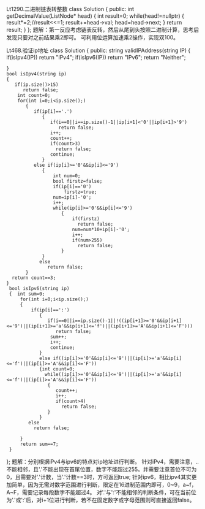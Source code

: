 
Lt1290.二进制链表转整数
class Solution {
public:
    int getDecimalValue(ListNode* head) {
       int result=0;
        while(head!=nullptr)
          {
             result*=2;//result<<=1;
             result+=head->val;
             head=head->next;
          }
        return result;
    }
};
题解：第一反应考虑链表反转，然后从尾到头按照二进制计算，思考后发现只要对之前结果乘2即可。
可利用位运算加速乘2操作，实现双100。

Lt468.验证ip地址 
class Solution {
public:
    string validIPAddress(string IP) {
     if(isIpv4(IP))
       return "IPv4";
     if(isIpv6(IP))
        return "IPv6";
    return "Neither";

    }
    bool isIpv4(string ip)
    {
       if(ip.size()>15)
          return false;
        int count=0;
        for(int i=0;i<ip.size();)
           {
              if(ip[i]=='.')
                 {
                    if(i==0||i==ip.size()-1||ip[i+1]<'0'||ip[i+1]>'9')
                       return false;
                    i++;
                    count++;
                    if(count>3)
                      return false;
                    continue;
                 }
              else if(ip[i]>='0'&&ip[i]<='9')
                 {
                     int num=0;
                     bool firstz=false;
                     if(ip[i]=='0')
                         firstz=true;
                     num=ip[i]-'0';
                     i++;
                     while(ip[i]>='0'&&ip[i]<='9')
                        {
                            if(firstz)
                              return false;
                            num=num*10+ip[i]-'0';
                            i++;
                            if(num>255)
                              return false;
                        }
                 }
                else  
                   return false;
           }
      return count==3;
    }
     bool isIpv6(string ip)
     {  int sum=0;
         for(int i=0;i<ip.size();)
         {
             if(ip[i]==':')
                { 
                   if(i==0||i==ip.size()-1||!((ip[i+1]>='0'&&ip[i+1]<='9')||(ip[i+1]>='a'&&ip[i+1]<='f')||(ip[i+1]>='A'&&ip[i+1]<='F')))
                      return false;
                    sum++;
                    i++;
                    continue;
                }
                else if((ip[i]>='0'&&ip[i]<='9')||(ip[i]>='a'&&ip[i]<='f')||(ip[i]>='A'&&ip[i]<='F'))
                {int count=0;
                  while((ip[i]>='0'&&ip[i]<='9')||(ip[i]>='a'&&ip[i]<='f')||(ip[i]>='A'&&ip[i]<='F'))
                   {
                      count++;
                      i++;
                      if(count>4)
                        return false;
                   } 
                }
            else 
              return false;
            
         }
         return sum==7;
     }
};
题解：分别根据iPv4与ipv6的特点对ip地址进行判断。
针对iPv4，需要注意，..不能相邻，且'.'不能出现在首尾位置，数字不能超过255。并需要注意首位不可为0，且需要对'.'计数，当'.'计数==3时，方可返回true;
针对ipv6，相比ipv4其实更加简单，因为无需对数字范围进行判断，限定在16进制范围内即可，0~9，a~f，A~F，需要记录每段数字不能超过4。
对'.'与':'不能相邻的判断条件，可在当前位为'.'或':'后，对i+1位进行判断，若不在固定数字或字母范围则可直接返回false。
